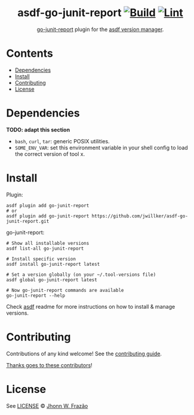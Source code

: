 <div align="center">

# asdf-go-junit-report [![Build](https://github.com/jwillker/asdf-go-junit-report/actions/workflows/build.yml/badge.svg)](https://github.com/jwillker/asdf-go-junit-report/actions/workflows/build.yml) [![Lint](https://github.com/jwillker/asdf-go-junit-report/actions/workflows/lint.yml/badge.svg)](https://github.com/jwillker/asdf-go-junit-report/actions/workflows/lint.yml)


[go-junit-report](https://github.com/jstemmer/go-junit-report) plugin for the [asdf version manager](https://asdf-vm.com).

</div>

# Contents

- [Dependencies](#dependencies)
- [Install](#install)
- [Contributing](#contributing)
- [License](#license)

# Dependencies

**TODO: adapt this section**

- `bash`, `curl`, `tar`: generic POSIX utilities.
- `SOME_ENV_VAR`: set this environment variable in your shell config to load the correct version of tool x.

# Install

Plugin:

```shell
asdf plugin add go-junit-report
# or
asdf plugin add go-junit-report https://github.com/jwillker/asdf-go-junit-report.git
```

go-junit-report:

```shell
# Show all installable versions
asdf list-all go-junit-report

# Install specific version
asdf install go-junit-report latest

# Set a version globally (on your ~/.tool-versions file)
asdf global go-junit-report latest

# Now go-junit-report commands are available
go-junit-report --help
```

Check [asdf](https://github.com/asdf-vm/asdf) readme for more instructions on how to
install & manage versions.

# Contributing

Contributions of any kind welcome! See the [contributing guide](contributing.md).

[Thanks goes to these contributors](https://github.com/jwillker/asdf-go-junit-report/graphs/contributors)!

# License

See [LICENSE](LICENSE) © [Jhonn W. Frazão](https://github.com/jwillker/)
